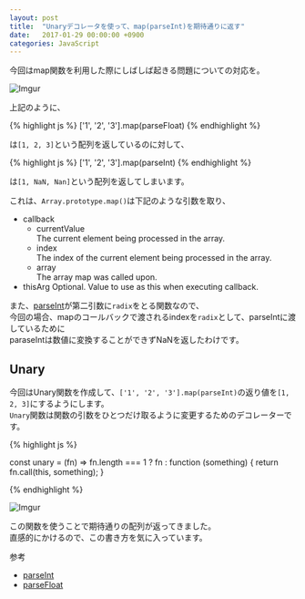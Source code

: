 ```yaml
---
layout: post
title:  "Unaryデコレータを使って、map(parseInt)を期待通りに返す"
date:   2017-01-29 00:00:00 +0900
categories: JavaScript
---
```


今回はmap関数を利用した際にしばしば起きる問題についての対応を。  

![Imgur](http://i.imgur.com/kqdCcHr.png)

上記のように、  

{% highlight js %}
['1', '2', '3'].map(parseFloat)
{% endhighlight %}

は`[1, 2, 3]`という配列を返しているのに対して、

{% highlight js %}
['1', '2', '3'].map(parseInt)
{% endhighlight %}

は`[1, NaN, Nan]`という配列を返してしまいます。

これは、`Array.prototype.map()`は下記のような引数を取り、  

* callback  
	* currentValue  
	The current element being processed in the array.  
	* index  
	The index of the current element being processed in the array.  
	* array  
	The array map was called upon.  
* thisArg
	Optional. Value to use as this when executing callback.

また、[parseInt](https://developer.mozilla.org/en/docs/Web/JavaScript/Reference/Global_Objects/parseInt)が第二引数に`radix`をとる関数なので、  
今回の場合、mapのコールバックで渡されるindexを`radix`として、parseIntに渡しているために  
paraseIntは数値に変換することができずNaNを返したわけです。


## Unary

今回はUnary関数を作成して、`['1', '2', '3'].map(parseInt)`の返り値を`[1, 2, 3]`にするようにします。  
`Unary`関数は関数の引数をひとつだけ取るように変更するためのデコレーターです。

{% highlight js %}

const unary = (fn) => 
  fn.length === 1 
    ? fn
    : function (something) {
      return fn.call(this, something);
    }

{% endhighlight %}

![Imgur](http://i.imgur.com/7v81u25.png)

この関数を使うことで期待通りの配列が返ってきました。  
直感的にかけるので、この書き方を気に入っています。

参考  

* [parseInt](https://developer.mozilla.org/en/docs/Web/JavaScript/Reference/Global_Objects/parseInt)  
* [parseFloat](https://developer.mozilla.org/en-US/docs/Web/JavaScript/Reference/Global_Objects/parseFloat)
